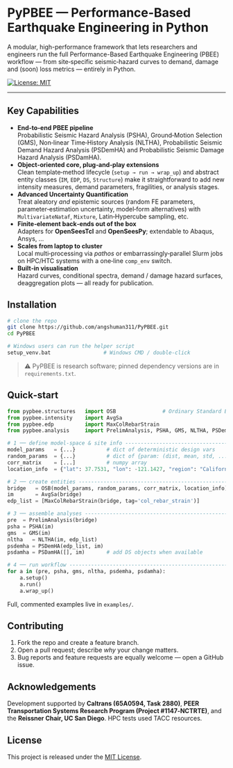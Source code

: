 # PyPBEE — Performance-Based Earthquake Engineering in Python
A modular, high-performance framework that lets researchers and engineers run the full Performance-Based Earthquake Engineering (PBEE) workflow — from site‑specific seismic‑hazard curves to demand, damage and (soon) loss metrics — entirely in Python.

[![License: MIT](https://img.shields.io/badge/License-MIT-yellow.svg)](https://opensource.org/licenses/MIT)
<!-- Add CI, PyPI, or Docs badges here if applicable -->

---

## Key Capabilities
* **End‑to‑end PBEE pipeline**  
  Probabilistic Seismic Hazard Analysis (PSHA), Ground‑Motion Selection (GMS), Non‑linear Time‑History Analysis (NLTHA), Probabilistic Seismic Demand Hazard Analysis (PSDemHA) and Probabilistic Seismic Damage Hazard Analysis (PSDamHA).  
* **Object‑oriented core, plug‑and‑play extensions**  
  Clean template‑method lifecycle (`setup → run → wrap_up`) and abstract entity classes (`IM`, `EDP`, `DS`, `Structure`) make it straightforward to add new intensity measures, demand parameters, fragilities, or analysis stages.  
* **Advanced Uncertainty Quantification**  
  Treat aleatory *and* epistemic sources (random FE parameters, parameter‑estimation uncertainty, model‑form alternatives) with `MultivariateNataf`, `Mixture`, Latin‑Hypercube sampling, etc.  
* **Finite‑element back‑ends out of the box**  
  Adapters for **OpenSeesTcl** and **OpenSeesPy**; extendable to Abaqus, Ansys, …  
* **Scales from laptop to cluster**  
  Local multi‑processing via *pathos* or embarrassingly‑parallel Slurm jobs on HPC/HTC systems with a one‑line `comp_env` switch.  
* **Built‑in visualisation**  
  Hazard curves, conditional spectra, demand / damage hazard surfaces, deaggregation plots — all ready for publication.  

## Installation
```bash
# clone the repo
git clone https://github.com/angshuman311/PyPBEE.git
cd PyPBEE

# Windows users can run the helper script
setup_venv.bat                 # Windows CMD / double‑click
```
> ⚠️  PyPBEE is research software; pinned dependency versions are in `requirements.txt`.

## Quick‑start
```python
from pypbee.structures   import OSB               # Ordinary Standard Bridge
from pypbee.intensity    import AvgSa
from pypbee.edp          import MaxColRebarStrain
from pypbee.analysis     import PrelimAnalysis, PSHA, GMS, NLTHA, PSDemHA, PSDamHA

# 1 ── define model‐space & site info ------------------------------------------------
model_params   = {...}          # dict of deterministic design vars
random_params  = {...}          # dict of {param: (dist, mean, std, ...)}
corr_matrix    = [...]          # numpy array
location_info  = {"lat": 37.7531, "lon": -121.1427, "region": "California"}

# 2 ── create entities ---------------------------------------------------------------
bridge   = OSB(model_params, random_params, corr_matrix, location_info)
im       = AvgSa(bridge)
edp_list = [MaxColRebarStrain(bridge, tag='col_rebar_strain')]

# 3 ── assemble analyses -------------------------------------------------------------
pre  = PrelimAnalysis(bridge)
psha = PSHA(im)
gms  = GMS(im)
nltha   = NLTHA(im, edp_list)
psdemha = PSDemHA(edp_list, im)
psdamha = PSDamHA([], im)       # add DS objects when available

# 4 ── run workflow ------------------------------------------------------------------
for a in (pre, psha, gms, nltha, psdemha, psdamha):
    a.setup()
    a.run()
    a.wrap_up()
```
Full, commented examples live in `examples/`.

## Contributing
1. Fork the repo and create a feature branch.   
2. Open a pull request; describe *why* your change matters. 
3. Bug reports and feature requests are equally welcome — open a GitHub issue.

## Acknowledgements
Development supported by **Caltrans (65A0594, Task 2880)**, **PEER Transportation Systems Research Program (Project #1147‑NCTRTE)**, and the **Reissner Chair, UC San Diego**. HPC tests used TACC resources.

## License
This project is released under the [MIT License](LICENSE.md).
